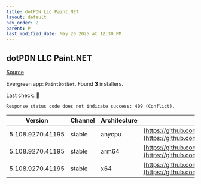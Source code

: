 ```yaml
---
title: dotPDN LLC Paint.NET
layout: default
nav_order: 2
parent: P
last_modified_date: May 20 2025 at 12:30 PM
---
```


## dotPDN LLC Paint.NET

[Source](https://getpaint.net)

Evergreen app: `PaintDotNet`. Found **3** installers.

Last check: 🔴
```
Response status code does not indicate success: 409 (Conflict).
```

| Version          | Channel | Architecture | URI                                                                                                                                                                                                              |
| ---------------- | ------- | ------------ | ---------------------------------------------------------------------------------------------------------------------------------------------------------------------------------------------------------------- |
| 5.108.9270.41195 | stable  | anycpu       | [https://github.com/paintdotnet/release/releases/download/v5.1.8/paint.net.5.1.8.install.anycpu.web.zip](https://github.com/paintdotnet/release/releases/download/v5.1.8/paint.net.5.1.8.install.anycpu.web.zip) |
| 5.108.9270.41195 | stable  | arm64        | [https://github.com/paintdotnet/release/releases/download/v5.1.8/paint.net.5.1.8.install.arm64.zip](https://github.com/paintdotnet/release/releases/download/v5.1.8/paint.net.5.1.8.install.arm64.zip)           |
| 5.108.9270.41195 | stable  | x64          | [https://github.com/paintdotnet/release/releases/download/v5.1.8/paint.net.5.1.8.install.x64.zip](https://github.com/paintdotnet/release/releases/download/v5.1.8/paint.net.5.1.8.install.x64.zip)               |

